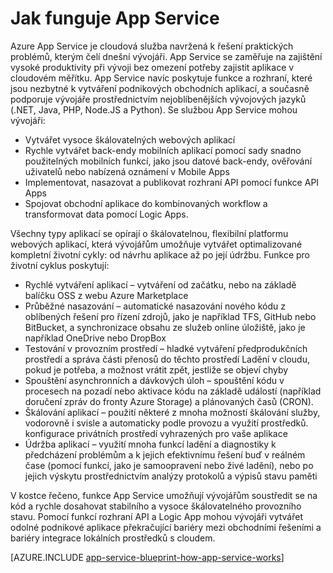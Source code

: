 <properties 
    pageTitle="Jak funguje Azure App Service" 
    description="Podívejte se, jak funguje App Service." 
    keywords="app service, azure app service, škálování, škálovatelné, plán služby App Service, náklady služby App Service"
    services="app-service" 
    documentationCenter="" 
    authors="yochay" 
    manager="wpickett" 
    editor=""/>

<tags 
    ms.service="app-service" 
    ms.workload="na" 
    ms.tgt_pltfrm="na" 
    ms.devlang="na" 
    ms.topic="hero-article" 
    ms.date="02/10/2016" 
    ms.author="yochay"/>

# Jak funguje App Service

Azure App Service je cloudová služba navržená k řešení praktických problémů, kterým čelí dnešní vývojáři. App Service se zaměřuje na zajištění vysoké produktivity při vývoji bez omezení potřeby zajistit aplikace v cloudovém měřítku. App Service navíc poskytuje funkce a rozhraní, které jsou nezbytné k vytváření podnikových obchodních aplikací, a současně podporuje vývojáře prostřednictvím nejoblíbenějších vývojových jazyků (.NET, Java, PHP, Node.JS a Python).
Se službou App Service mohou vývojáři:

* Vytvářet vysoce škálovatelných webových aplikací
* Rychle vytvářet back-endy mobilních aplikací pomocí sady snadno použitelných mobilních funkcí, jako jsou datové back-endy, ověřování uživatelů nebo nabízená oznámení v Mobile Apps 
* Implementovat, nasazovat a publikovat rozhraní API pomocí funkce API Apps
* Spojovat obchodní aplikace do kombinovaných workflow a transformovat data pomocí Logic Apps.

Všechny typy aplikací se opírají o škálovatelnou, flexibilní platformu webových aplikací, která vývojářům umožňuje vytvářet optimalizované kompletní životní cykly: od návrhu aplikace až po její údržbu. Funkce pro životní cyklus poskytují:

* Rychlé vytváření aplikací – vytváření od začátku, nebo na základě balíčku OSS z webu Azure Marketplace 
* Průběžné nasazování – automatické nasazování nového kódu z oblíbených řešení pro řízení zdrojů, jako je například TFS, GitHub nebo BitBucket, a synchronizace obsahu ze služeb online úložiště, jako je například OneDrive nebo DropBox
* Testování v provozním prostředí – hladké vytváření předprodukčních prostředí a správa části přenosů do těchto prostředí Ladění v cloudu, pokud je potřeba, a možnost vrátit zpět, jestliže se objeví chyby
* Spouštění asynchronních a dávkových úloh – spouštění kódu v procesech na pozadí nebo aktivace kódu na základě událostí (například doručení zpráv do fronty Azure Storage) a plánovaných časů (CRON).
* Škálování aplikací – použití některé z mnoha možností škálování služby, vodorovně i svisle a automaticky podle provozu a využití prostředků. konfigurace privátních prostředí vyhrazených pro vaše aplikace   
* Údržba aplikací – využití mnoha funkcí ladění a diagnostiky k předcházení problémům a k jejich efektivnímu řešení buď v reálném čase (pomocí funkcí, jako je samoopravení nebo živé ladění), nebo po jejich výskytu prostřednictvím analýzy protokolů a výpisů stavu paměti
 
V kostce řečeno, funkce App Service umožňují vývojářům soustředit se na kód a rychle dosahovat stabilního a vysoce škálovatelného provozního stavu. Pomocí funkcí rozhraní API a Logic App mohou vývojáři vytvářet odolné podnikové aplikace překračující bariéry mezi obchodními řešeními a bariéry integrace lokálních prostředků s cloudem.  

[AZURE.INCLUDE [app-service-blueprint-how-app-service-works](../../includes/app-service-blueprint-how-app-service-works.md)]



<!--HONumber=Aug16_HO4-->


